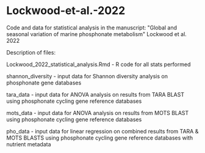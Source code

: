 # Lockwood-et-al.-2022
Code and data for statistical analysis in the manuscript: "Global and seasonal variation of marine phosphonate metabolism" Lockwood et al. 2022 

Description of files:

Lockwood_2022_statistical_analysis.Rmd - R code for all stats performed

shannon_diversity - input data for Shannon diversity analysis on phosphonate gene databases

tara_data - input data for ANOVA analysis on results from TARA BLAST using phosphonate cycling gene reference databases

mots_data - input data for ANOVA analysis on results from MOTS BLAST using phosphonate cycling gene reference databases

pho_data - input data for linear regression on combined results from TARA & MOTS BLASTS using phosphonate cycling gene reference databases with nutrient metadata
